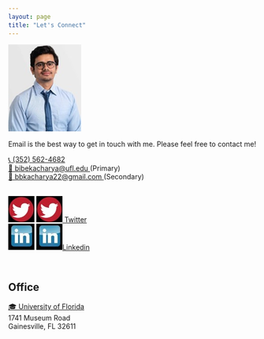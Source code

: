 ```yaml
---
layout: page
title: "Let's Connect"
---
```


![Bibek](Picture2.jpeg)

Email is the best way to get in touch with me. Please feel free to contact me! <br>

<a href="tel:PHONE_NUMBER">
  📞 (352) 562-4682
</a> <br>

<a href="mailto:EMAIL_ADDRESS">
  📧 bibekacharya@ufl.edu 
</a> 
(Primary)
<br>
<a href="mailto:EMAIL_ADDRESS">
  📧 bbkacharya22@gmail.com
</a> 
(Secondary)
<br>
<br>

![Twitter](twitter2.jpeg)
<a href="https://twitter.com/bibekUF">
  ![Twitter](twitter2.jpeg) Twitter
</a> 
<br>
![Linkedin](linkedin2.jpeg)
<a href="https://www.linkedin.com/in/bbkacharya/">
 ![Linkedin](linkedin2.jpeg)Linkedin
</a>  

<br>

## Office

<a href="https://abe.ufl.edu/"> 🎓 University of Florida
</a> <br>
1741 Museum Road <br>
Gainesville, FL 32611


